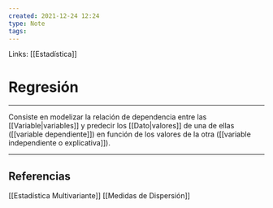 ```yaml
---
created: 2021-12-24 12:24
type: Note
tags:
---
```


Links: [[Estadística]]

# Regresión
---

Consiste en modelizar la relación de dependencia entre las [[Variable|variables]] y predecir los [[Dato|valores]] de una de ellas ([[variable dependiente]]) en función de los valores de la otra ([[variable independiente o explicativa]]).

---

## Referencias
[[Estadística Multivariante]]
[[Medidas de Dispersión]]